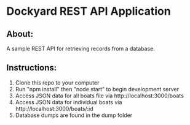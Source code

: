 # Dockyard REST API Application


## About: 
A sample REST API for retrieving records from a database. 

## Instructions:
1. Clone this repo to your computer 
2. Run "npm install" then "node start" to begin development server
3. Access JSON data for all boats file via http://localhost:3000/boats
4. Access JSON data for individual boats via http://localhost:3000/boats/:id
4. Database dumps are found in the dump folder


